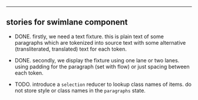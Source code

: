 ---

## stories for swimlane component

- DONE. firstly, we need a text fixture. this is plain text of some paragraphs which are tokenized into source text with some alternative (transliterated, translated) text for each token.

- DONE. secondly, we display the fixture using one lane or two lanes. using padding for the paragraph (set with flow) or just spacing between each token.

- TODO. introduce a `selection` reducer to lookup class names of items. do not store style or class names in the `paragraphs` state.
